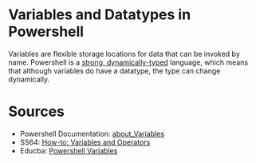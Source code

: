 # Variables and Datatypes in Powershell
Variables are flexible storage locations for data that can be invoked by name. Powershell is a [strong, dynamically-typed](https://www.smashingmagazine.com/2013/04/introduction-to-programming-type-systems/) language, which means that although variables do have a datatype, the type can change dynamically.

# Sources
- Powershell Documentation: [about\_Variables](https://docs.microsoft.com/en-us/powershell/module/microsoft.powershell.core/about/about_variables?view=powershell-7.2)
- SS64: [How-to: Variables and Operators](https://ss64.com/ps/syntax-variables.html)
- Educba: [Powershell Variables](https://www.educba.com/powershell-variables/)
